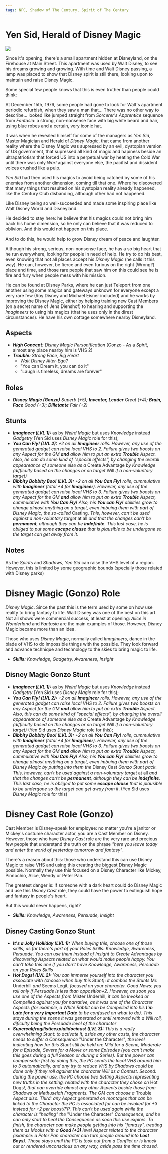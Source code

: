 ```yaml
---
tags: NPC, Shadow of The Century, Spirit of The Century
---
```


# Yen Sid, Herald of Disney Magic

![](https://vignette.wikia.nocookie.net/disney-magical-world/images/9/9c/DMW2_-_Master_Yen_Sid.jpg/revision/latest?cb=20151106154019)


Since it's opening, there's a small apartment hidden at Disneyland, on the Firehouse at Main Street. This apartment was used by Walt Disney, to see his dreams growing and growing. With time and Walt Disney passing, a lamp was placed to show that Disney spirit is still there, looking upon to maintain and raise Disney Magic.

Some special few people knows that this is even truther than people could think:

At December 15th, 1976, some people had gone to look for Walt's apartment periodic refurbish, when they saw a man that... There was no other way to describe... looked like jumped straight from _Sorcerer's Apprentice_ sequence from _Fantasia_: a strong, non-nonsense face with big white beard and hair, using blue robes and a certain, very iconic hat.

It was when he revealed himself for some of the managers as _Yen Sid_, Master Magician and Herald of _Disney Magic_, that came from another reality where the Disney Magic was supressed by an evil, dystopian version of US government, that supressed all kind of magic and hapiness beside an ultrapatriotism that forced US into a perpetual war by heating the Cold War until there was only _War!_ against everyone else, the pacifist and dissident voices crushed like a pulp.

_Yen Sid_ had then used his magics to avoid being catched by some of his enemies from another dimension, coming till that one. Where he discovered that many things that resulted on his dystopian reality already happened, like the Century Club disbanding, although other had not happened.

Like Disney being so well-succeeded and made some inspiring place like Walt Disney World and Disneyland.

He decided to stay here: he believe that his magics could not bring him back his home dimension, so he only can believe that it was reduced to oblivion. And this would not happen on this place.

And to do this, he would help to grow Disney dream of peace and laughter.

Although his strong, serious, non-nonsense face, he has a so big heart that he run everywhere, looking for people in need of help. He try to do his best, even knowing that not all places accept his _Disney Magic_ (he calls it this way). He can, however, be fierce and even furious on the right (Wrong?) place and time, and those rare people that saw him on this could see he is fire and fury when people mess with his mission.

He can be found at Disney Parks, where he can just Teleport from one another using some magics and gateways unknown for everyone except a very rare few (Roy Disney and Michael Eisner included) and he works by improving the Disney Magic, either by helping training new Cast Members (on a secret name of Jens Dienshof) to hearing and supporting the _Imagineers_ to using his magics (that he uses only in the direst circunstances). He have his own cottage somewhere nearby Disneyland.

## Aspects

+ *__High Concept:__ Disney Magic Personification* (Gonzo - As a _Spirit_, almost any place nearby him is VHS 2)
+ *__Trouble:__ Strong Face, Big Heart*
    + _Walt Disney Alter-Ego?_
    + "You can Dream it, you can do it"
    + "Laugh is timeless, dreams are forever"

## Roles

+ *__Disney Magic (Gonzo)__ Superb (+5); __Inventor, Leader__ Great (+4); __Brain, Face__ Good (+3); __Dilletante__ Fair (+2)*

## Stunts

+ _**Imagineer (LVL 1):**_ as by _Weird Magic_ but uses _Knowledge_ instead _Gadgetry_ (Yen Sid uses _Disney Magic_ role for this);
+ _**You Can Fly! (LVL 2):** +2 on all **Imagineer** rolls. However, any use of the generated gadget can raise local VHS to 2. Failure gives two boosts on any Aspect for the GM **and** allow him to put an extra **Trouble** Aspect. Also, he can do some kind of "special effects", by changing the overall appeareance of someone else as a_ Create Advantage _by Knowledge (difficulty based on the changes or on target_ Will _if a non-voluntary target)_
+ _**Bibbity Bobbity Boo! (LVL 3):** +2 on all **You Can Fly!** rolls, cummulative with **Imagineer** (total +4 for **Imagineer**). However, any use of the generated gadget can raise local VHS to 3. Failure gives two boosts on any Aspect for the GM **and** allow him to put an extra **Trouble** Aspect, cummulative with **You Can Fly!** Also, his **You can Fly!** abilities grow to change almost anything on a target, even imbuing them with part of Disney Magic, the so-called_ Casting. _This, however, can't be used against a non-voluntary target_ at all _and that the changes can't be **permanent**, although they can be **indefinite**. This last case, he is obliged to put some **escape clause** that is plausible to be undergone so the target can get away from it_.

## Notes

As the _Spirits_ and _Shadows_, _Yen Sid_ can raise the VHS level of a region. However, this is limited by some geographic bounds (specially those related with Disney parks)

# Disney Magic (Gonzo) Role

_Disney Magic_. Since the past this is the term used by some on how use reality to bring fantasy to life. Walt Disney was one of the best on this art. Not all shows were commercial success, at least at opening: _Alice in Wonderland_ and _Fantasia_ are the main examples of those. However, Disney Magic became more than an idea.

Those who uses _Disney Magic_, normally called _Imagineers_, dance in the blade of VHS to do impossible things with the possible. They look forward and advance technique and technology to the skies to bring magic to life.


+ *__Skills:__ Knowledge, Gadgetry, Awareness, Insight*

## Disney Magic Gonzo Stunt

+ _**Imagineer (LVL 1):**_ as by _Weird Magic_ but uses _Knowledge_ instead _Gadgetry_ (Yen Sid uses _Disney Magic_ role for this);
+ _**You Can Fly! (LVL 2):** +2 on all **Imagineer** rolls. However, any use of the generated gadget can raise local VHS to 2. Failure gives two boosts on any Aspect for the GM **and** allow him to put an extra **Trouble** Aspect. Also, this can do some kind of "special effects", by changing the overall appeareance of someone else as a_ Create Advantage _by Knowledge (difficulty based on the changes or on target_ Will _if a non-voluntary target)_ (Yen Sid uses _Disney Magic_ role for this);
+ _**Bibbity Bobbity Boo! (LVL 3):** +2 on all **You Can Fly!** rolls, cummulative with **Imagineer** (total +4 for **Imagineer**). However, any use of the generated gadget can raise local VHS to 3. Failure gives two boosts on any Aspect for the GM **and** allow him to put an extra **Trouble** Aspect, cummulative with **You Can Fly!** Also, his **You can Fly!** abilities grow to change almost anything on a target, even imbuing them with part of Disney Magic by putting into them the_ Disney Cast _Gonzo Stunt pack. This, however, can't be used against a non-voluntary target_ at all _and that the changes can't be **permanent**, although they can be **indefinite**. This last case, he is obliged to put some **escape clause** that is plausible to be undergone so the target can get away from it_. (Yen Sid uses _Disney Magic_ role for this)

# Disney Cast Role (Gonzo)

Cast Member is Disney-speak for employee: no matter you're a janitor or Mickey's costume character actor, you are a Cast Member on Disney. However, those who have _Disney Cast_ role are the very rare and precious few people that understand the truth on the phrase _"here you leave today and enter the world of yesterday tomorrow and fantasy"_. 

There's a reason about this: those who understand this can use Disney Magic to raise VHS and using this creating the biggest Disney Magic possible. Normally they use this focused on a Disney Character like Mickey, Pinnochio, Alice, Wendy or Peter Pan.

The greatest danger is: if someone with a dark heart could do Disney Magic and use this _Disney Cast_ role, they could have the power to extinguish hope and fantasy in people's heart.

But this would never happens, right?

+ _**Skills:** Knowledge, Awareness, Persuade, Insight_

## Disney Casting Gonzo Stunt

+ _**It's a Jolly Holliday (LVL 1):** When buying this, choose one of those skills, as far there's part of your Roles Skills: Knowledge, Awareness, Persuade. You can use them instead of Insight to Create Advantages by discovering Aspects related on what would make people happy. You can't take this one if you don't have Knowledge, Awareness, Persuade on your Roles Skills_
+ _**Hot Dogs! (LVL 2):** You can immerse yourself into the character you associate with (choose when buy this Stunt): it combos the Stunts_ Mr. Underhill _and_ Seems Legit, _focused on your character. Good News: you roll only if Persuade is less than opposition+2. However, as soon you use one of the Aspects from_ Mister Underhill, _it can be Invoked or Compelled against you for narrative, as it was one of the Character Aspects (for example, a White Rabbit can be Compelled into his **I'm Late for a very Important Date** to be confused on what to do). This stays during the scene it was generated or until removed with a Will roll, dificulty being the Persuade level of the character_
+ _**Supercalifragilisticexpialidocious! (LVL 3):** This is a really overwhelming Stunt: to activate it, aside any other costs, the character needs to suffer a Consequence_ "Under the Character", _the level indicating how far this Stunt still be held on: Mild for a Scene, Moderate for a Episode, Severe for a Movie or some Episodes (you can't make this goes during a full Season or during a Series). But the power can compensate: first by doing this, the PC sends the local VHS around him to 3 automatically, and any try to reduce VHS by Shadows could be done only if they roll against the character Will as a Contest. Second: during the power use, the PC choose two Setting Aspects representing new truths in the setting, related with the character they chose on_ Hot Dogs!, _that can override almost any other Aspects beside those from Shadows or Methuselah Fragments. The GM can choose a_ Trouble _Aspect also. Third: any Aspect generated on montages that can be linked to the Character the PC is associated for can be invoked for +3 instead for +2 per boost/FP. This can't be used again while the character is "healing" the_ "Under the Character" _Consequence, and he can only start to heal the Consequence as soon this use expires. To finish, the character can make people getting into his "fantasy", treating them as Mooks with a **Good (+3)** level Aspect related to the character (example: a Peter Pan character can turn people around into **Lost Boys**). Those stays until the PC is took out from a Conflict or is knock out or rendered unconscious on any way, aside pass the time chosed._
